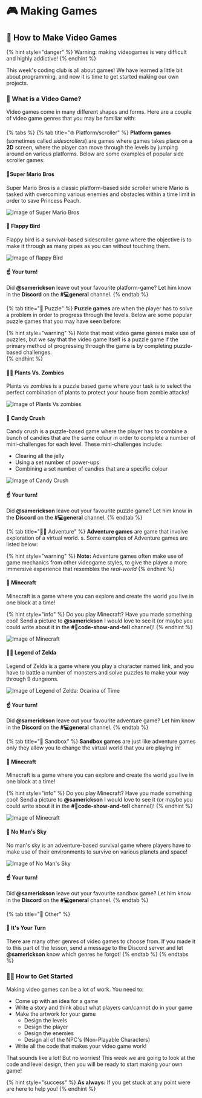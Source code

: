 # 🎮 Making Games

## 🌠 How to Make Video Games

{% hint style="danger" %}
Warning: making videogames is very difficult and highly addictive!
{% endhint %}

This week's coding club is all about games! We have learned a little bit about programming, and now it is time to get started making our own projects. 

### 🧐 What is a Video Game?

Video games come in many different shapes and forms. Here are a couple of video game genres that you may be familiar with:

{% tabs %}
{% tab title="⛵ Platform/scroller" %}
**Platform games** \(sometimes called _sidescrollers_\) are games where games takes place on a **2D** screen, where the player can move through the levels by jumping around on various platforms. Below are some examples of popular side scroller games:

####  🏰Super Mario Bros

Super Mario Bros is a classic platform-based side scroller where Mario is tasked with overcoming various enemies and obstacles within a time limit in order to save Princess Peach.  

![Image of Super Mario Bros](../.gitbook/assets/download-6-.jpg)

#### 🐧 Flappy Bird

Flappy bird is a survival-based sidescroller game where the objective is to make it through as many pipes as you can without touching them.

![Image of flappy Bird](../.gitbook/assets/flappy-bird.jpg)

####  ☝ Your turn! <a id="your-turn"></a>

Did **@samerickson** leave out your favourite platform-game? Let him know in the **Discord** on the **\#💻general** channel.
{% endtab %}

{% tab title="🧩 Puzzle" %}
**Puzzle games** are when the player has to solve a problem in order to progress through the levels. Below are some popular puzzle games that you may have seen before:

{% hint style="warning" %}
Note that most video game genres make use of puzzles, but we say that the video game itself is a puzzle game if the primary method of progressing through the game is by completing puzzle-based challenges.      
{% endhint %}

#### 🧟‍♀️ Plants Vs. Zombies

Plants vs zombies is a puzzle based game where your task is to select the perfect combination of plants to protect your house from zombie attacks!

![Image of Plants Vs zombies](../.gitbook/assets/download-7-.jpg)

#### 🍬 Candy Crush

Candy crush is a puzzle-based game where the player has to combine a bunch of candies that are the same colour in order to complete a number of mini-challenges for each level. These mini-challenges include:

* Clearing all the jelly
* Using a set number of power-ups
* Combining a set number of candies that are a specific colour

![Image of Candy Crush](../.gitbook/assets/download-8-.jpg)

####  ☝ Your turn! <a id="your-turn"></a>

Did **@samerickson** leave out your favourite puzzle game? Let him know in the **Discord** on the **\#💻general** channel.
{% endtab %}

{% tab title="🧙‍♂️ Adventure" %}
**Adventure games** are game that involve exploration of a virtual world. s. Some examples of Adventure games are listed below:

{% hint style="warning" %}
**Note:** Adventure games often make use of game mechanics from other videogame styles, to give the player a more immersive experience that resembles the _real-world_
{% endhint %}

#### 🌹 Minecraft

Minecraft is a game where you can explore and create the world you live in one block at a time!

{% hint style="info" %}
Do you play Minecraft? Have you made something cool! Send a picture to **@samerickson** I would love to see it \(or maybe you could write about it in the **\#📜code-show-and-tell** channel\)!
{% endhint %}

![Image of Minecraft](../.gitbook/assets/download.png)

#### 🧝‍♂️ Legend of Zelda

Legend of Zelda is a game where you play a character named link, and you have to battle a number of monsters and solve puzzles to make your way through 9 dungeons.  

![Image of Legend of Zelda: Ocarina of Time](../.gitbook/assets/zelda_2.jpg)

#### ☝ Your turn!

Did **@samerickson** leave out your favourite adventure game? Let him know in the **Discord** on the **\#💻general** channel. 
{% endtab %}

{% tab title="🏰 Sandbox" %}
**Sandbox games** are just like adventure games only they allow you to change the virtual world that you are playing in!

#### 🌹 Minecraft

Minecraft is a game where you can explore and create the world you live in one block at a time!

{% hint style="info" %}
Do you play Minecraft? Have you made something cool! Send a picture to **@samerickson** I would love to see it \(or maybe you could write about it in the **\#📜code-show-and-tell** channel\)!
{% endhint %}

![Image of Minecraft](../.gitbook/assets/cul-minecraft-mce_mag_cover_01.jpg)

#### 🌌 No Man's Sky

No man's sky is an adventure-based survival game where players have to make use of their environments to survive on various planets and space!

![Image of No Man&apos;s Sky](../.gitbook/assets/download-9-.jpg)

#### ☝ Your turn!

Did **@samerickson** leave out your favourite sandbox game? Let him know in the **Discord** on the **\#💻general** channel. 
{% endtab %}

{% tab title="🐺 Other" %}
#### 🌴 It's Your Turn

There are many other genres of video games to choose from. If you made it to this part of the lesson, send a message to the Discord server and let **@samerickson** know which genres he forgot!
{% endtab %}
{% endtabs %}

### 👩‍💻 How to Get Started

Making video games can be a lot of work. You need to:

* Come up with an idea for a game
* Write a story and think about what players can/cannot do in your game
* Make the artwork for your game
  * Design the levels
  * Design the player
  * Design the enemies
  * Design all of the NPC's \(Non-Playable Characters\)
* Write all the code that makes your video game work!

That sounds like a lot! But no worries! This week we are going to look at the code and level design, then you will be ready to start making your own game!

{% hint style="success" %}
**As always:** If you get stuck at any point were are here to help you!
{% endhint %}



